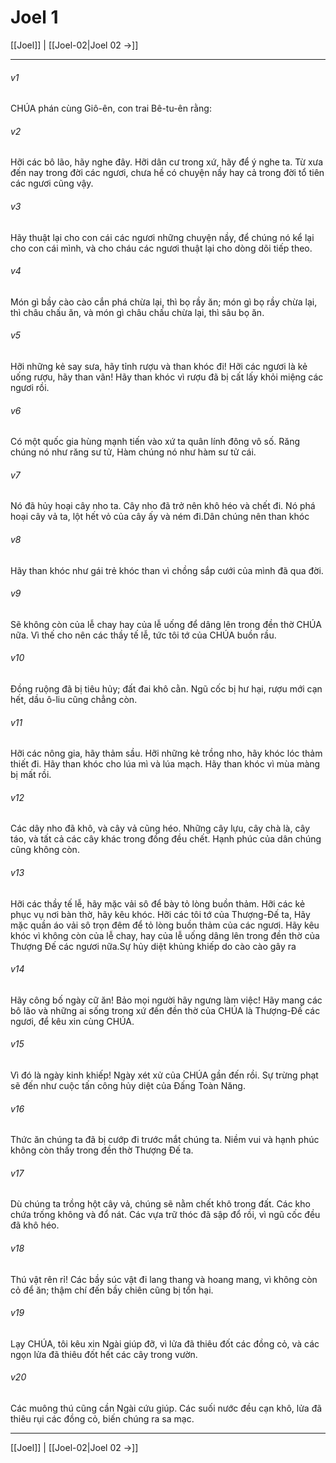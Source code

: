 # Joel 1

[[Joel]] | [[Joel-02|Joel 02 →]]
***



###### v1 
CHÚA phán cùng Giô-ên, con trai Bê-tu-ên rằng: 

###### v2 
Hỡi các bô lão, hãy nghe đây. Hỡi dân cư trong xứ, hãy để ý nghe ta. Từ xưa đến nay trong đời các ngươi, chưa hề có chuyện nầy hay cả trong đời tổ tiên các ngươi cũng vậy. 

###### v3 
Hãy thuật lại cho con cái các ngươi những chuyện nầy, để chúng nó kể lại cho con cái mình, và cho cháu các ngươi thuật lại cho dòng dõi tiếp theo. 

###### v4 
Món gì bầy cào cào cắn phá chừa lại, thì bọ rầy ăn; món gì bọ rầy chừa lại, thì châu chấu ăn, và món gì châu chấu chừa lại, thì sâu bọ ăn. 

###### v5 
Hỡi những kẻ say sưa, hãy tỉnh rượu và than khóc đi! Hỡi các ngươi là kẻ uống rượu, hãy than vãn! Hãy than khóc vì rượu đã bị cất lấy khỏi miệng các ngươi rồi. 

###### v6 
Có một quốc gia hùng mạnh tiến vào xứ ta quân lính đông vô số. Răng chúng nó như răng sư tử, Hàm chúng nó như hàm sư tử cái. 

###### v7 
Nó đã hủy hoại cây nho ta. Cây nho đã trở nên khô héo và chết đi. Nó phá hoại cây vả ta, lột hết vỏ của cây ấy và ném đi.Dân chúng nên than khóc 

###### v8 
Hãy than khóc như gái trẻ khóc than vì chồng sắp cưới của mình đã qua đời. 

###### v9 
Sẽ không còn của lễ chay hay của lễ uống để dâng lên trong đền thờ CHÚA nữa. Vì thế cho nên các thầy tế lễ, tức tôi tớ của CHÚA buồn rầu. 

###### v10 
Đồng ruộng đã bị tiêu hủy; đất đai khô cằn. Ngũ cốc bị hư hại, rượu mới cạn hết, dầu ô-liu cũng chẳng còn. 

###### v11 
Hỡi các nông gia, hãy thảm sầu. Hỡi những kẻ trồng nho, hãy khóc lóc thảm thiết đi. Hãy than khóc cho lúa mì và lúa mạch. Hãy than khóc vì mùa màng bị mất rồi. 

###### v12 
Các dây nho đã khô, và cây vả cũng héo. Những cây lựu, cây chà là, cây táo, và tất cả các cây khác trong đồng đều chết. Hạnh phúc của dân chúng cũng không còn. 

###### v13 
Hỡi các thầy tế lễ, hãy mặc vải sô để bày tỏ lòng buồn thảm. Hỡi các kẻ phục vụ nơi bàn thờ, hãy kêu khóc. Hỡi các tôi tớ của Thượng-Đế ta, Hãy mặc quần áo vải sô trọn đêm để tỏ lòng buồn thảm của các ngươi. Hãy kêu khóc vì không còn của lễ chay, hay của lễ uống dâng lên trong đền thờ của Thượng Đế các ngươi nữa.Sự hủy diệt khủng khiếp do cào cào gây ra 

###### v14 
Hãy công bố ngày cữ ăn! Bảo mọi người hãy ngưng làm việc! Hãy mang các bô lão và những ai sống trong xứ đến đền thờ của CHÚA là Thượng-Đế các ngươi, để kêu xin cùng CHÚA. 

###### v15 
Vì đó là ngày kinh khiếp! Ngày xét xử của CHÚA gần đến rồi. Sự trừng phạt sẽ đến như cuộc tấn công hủy diệt của Đấng Toàn Năng. 

###### v16 
Thức ăn chúng ta đã bị cướp đi trước mắt chúng ta. Niềm vui và hạnh phúc không còn thấy trong đền thờ Thượng Đế ta. 

###### v17 
Dù chúng ta trồng hột cây vả, chúng sẽ nằm chết khô trong đất. Các kho chứa trống không và đổ nát. Các vựa trữ thóc đã sập đổ rồi, vì ngũ cốc đều đã khô héo. 

###### v18 
Thú vật rên rỉ! Các bầy súc vật đi lang thang và hoang mang, vì không còn cỏ để ăn; thậm chí đến bầy chiên cũng bị tổn hại. 

###### v19 
Lạy CHÚA, tôi kêu xin Ngài giúp đỡ, vì lửa đã thiêu đốt các đồng cỏ, và các ngọn lửa đã thiêu đốt hết các cây trong vườn. 

###### v20 
Các muông thú cũng cần Ngài cứu giúp. Các suối nước đều cạn khô, lửa đã thiêu rụi các đồng cỏ, biến chúng ra sa mạc.

***
[[Joel]] | [[Joel-02|Joel 02 →]]
